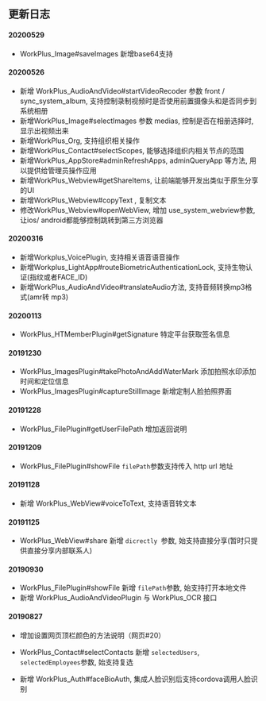 ## 更新日志

#### 20200529
* WorkPlus_Image#saveImages 新增base64支持





#### 20200526

* 新增 WorkPlus_AudioAndVideo#startVideoRecoder 参数 front / sync_system_album, 支持控制录制视频时是否使用前置摄像头和是否同步到系统相册
* 新增WorkPlus_Image#selectImages 参数 medias, 控制是否在相册选择时, 显示出视频出来
* 新增WorkPlus_Org, 支持组织相关操作
* 新增WorkPlus_Contact#selectScopes, 能够选择组织内相关节点的范围
* 新增WorkPlus_AppStore#adminRefreshApps, adminQueryApp 等方法, 用以提供给管理员操作应用
* 新增WorkPlus_Webview#getShareItems, 让前端能够开发出类似于原生分享的UI
* 新增WorkPlus_Webview#copyText , 复制文本
* 修改WorkPlus_Webview#openWebView, 增加 use_system_webview参数, 让ios/ android都能够控制跳转到第三方浏览器



#### 20200316

* 新增Workplus\_VoicePlugin, 支持相关语音语音操作
* 新增Workplus\_LightApp#routeBiometricAuthenticationLock, 支持生物认证(指纹或者FACE_ID)
* 新增WorkPlus\_AudioAndVideo#translateAudio方法, 支持音频转换mp3格式(amr转 mp3)

#### 20200113

* WorkPlus\_HTMemberPlugin#getSignature 特定平台获取签名信息

#### 20191230

* WorkPlus\_ImagesPlugin#takePhotoAndAddWaterMark 添加拍照水印添加时间和定位信息
* WorkPlus\_ImagesPlugin#captureStillImage 新增定制人脸拍照界面

#### 20191228

* WorkPlus\_FilePlugin#getUserFilePath 增加返回说明

#### 20191209

* WorkPlus\_FilePlugin#showFile `filePath`参数支持传入 http url 地址


#### 20191128

* 新增 WorkPlus_WebView#voiceToText, 支持语音转文本

#### 20191125

* WorkPlus\_WebView#share 新增 `dicrectly `参数, 始支持直接分享(暂时只提供直接分享内部联系人)

#### 20190930

* WorkPlus\_FilePlugin#showFile 新增 `filePath`参数, 始支持打开本地文件
* 新增 WorkPlus\_AudioAndVideoPlugin 与 WorkPlus\_OCR 接口


#### 20190827

* 增加设置网页顶栏颜色的方法说明（网页#20）

* WorkPlus_Contact#selectContacts 新增 `selectedUsers`, `selectedEmployees`参数, 始支持复选
* 新增 WorkPlus_Auth#faceBioAuth, 集成人脸识别后支持cordova调用人脸识别




